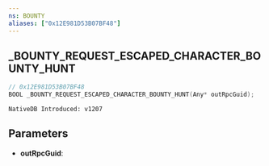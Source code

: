 ```yaml
---
ns: BOUNTY
aliases: ["0x12E981D53B07BF48"]
---
```

## _BOUNTY_REQUEST_ESCAPED_CHARACTER_BOUNTY_HUNT

```c
// 0x12E981D53B07BF48
BOOL _BOUNTY_REQUEST_ESCAPED_CHARACTER_BOUNTY_HUNT(Any* outRpcGuid);
```

```
NativeDB Introduced: v1207
```

## Parameters
* **outRpcGuid**:
